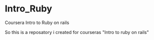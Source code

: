 # Intro_Ruby
Coursera Intro to Ruby on rails

So this is a reposatory i created for courseras "Intro to ruby on rails"
